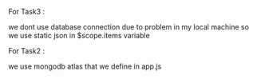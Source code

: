 For Task3 :

we dont use database connection due to problem in my local machine so we use static json in $scope.items variable

For Task2 :

we use mongodb atlas that we define in app.js
